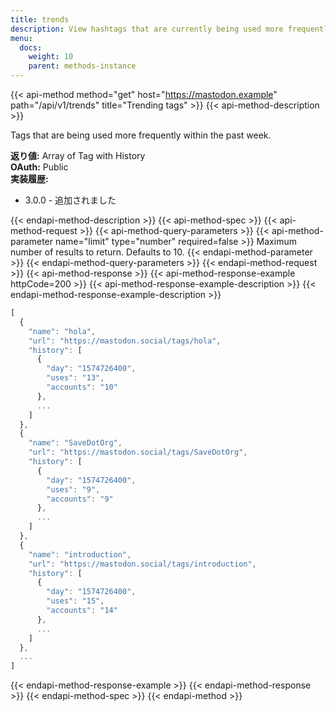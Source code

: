 ```yaml
---
title: trends
description: View hashtags that are currently being used more frequently than usual.
menu:
  docs:
    weight: 10
    parent: methods-instance
---
```


{{< api-method method="get" host="https://mastodon.example" path="/api/v1/trends" title="Trending tags" >}}
{{< api-method-description >}}

Tags that are being used more frequently within the past week.

**返り値:** Array of Tag with History\
**OAuth:** Public\
**実装履歴:**

- 3.0.0 - 追加されました

{{< endapi-method-description >}}
{{< api-method-spec >}}
{{< api-method-request >}}
{{< api-method-query-parameters >}}
{{< api-method-parameter name="limit" type="number" required=false >}}
Maximum number of results to return. Defaults to 10.
{{< endapi-method-parameter >}}
{{< endapi-method-query-parameters >}}
{{< endapi-method-request >}}
{{< api-method-response >}}
{{< api-method-response-example httpCode=200 >}}
{{< api-method-response-example-description >}}
{{< endapi-method-response-example-description >}}


```javascript
[
  {
    "name": "hola",
    "url": "https://mastodon.social/tags/hola",
    "history": [
      {
        "day": "1574726400",
        "uses": "13",
        "accounts": "10"
      },
      ...
    ]
  },
  {
    "name": "SaveDotOrg",
    "url": "https://mastodon.social/tags/SaveDotOrg",
    "history": [
      {
        "day": "1574726400",
        "uses": "9",
        "accounts": "9"
      },
      ...
    ]
  },
  {
    "name": "introduction",
    "url": "https://mastodon.social/tags/introduction",
    "history": [
      {
        "day": "1574726400",
        "uses": "15",
        "accounts": "14"
      },
      ...
    ]
  },
  ...
]
```
{{< endapi-method-response-example >}}
{{< endapi-method-response >}}
{{< endapi-method-spec >}}
{{< endapi-method >}}


